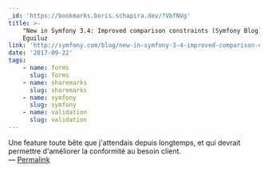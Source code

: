 ```yaml
---
_id: 'https://bookmarks.boris.schapira.dev/?VbfNVg'
title: >-
    "New in Symfony 3.4: Improved comparison constraints (Symfony Blog)", Javier
    Eguiluz
link: 'http://symfony.com/blog/new-in-symfony-3-4-improved-comparison-constraints'
date: '2017-09-22'
tags:
    - name: forms
      slug: forms
    - name: sharemarks
      slug: sharemarks
    - name: symfony
      slug: symfony
    - name: validation
      slug: validation
---
```


Une feature toute bête que j'attendais depuis longtemps, et qui devrait
permettre d'améliorer la conformité au besoin client. <br>&#8212;
<a href="https://bookmarks.boris.schapira.dev/?VbfNVg" title="Permalink">Permalink</a>
